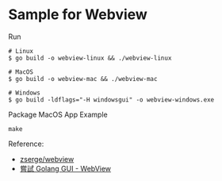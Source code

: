 # Sample for Webview

Run

```
# Linux
$ go build -o webview-linux && ./webview-linux

# MacOS
$ go build -o webview-mac && ./webview-mac

# Windows
$ go build -ldflags="-H windowsgui" -o webview-windows.exe
```

Package MacOS App Example

```
make
```

Reference:
- [zserge/webview](https://github.com/zserge/webview)
- [嘗試 Golang GUI - WebView](https://codychen.me/2019/09/%E5%98%97%E8%A9%A6-golang-gui-webview/)
